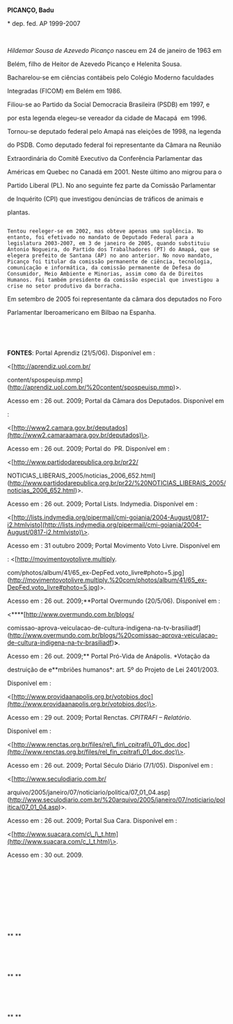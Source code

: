 **PICANÇO, Badu**



\* dep. fed. AP 1999-2007



 



*Hildemar Sousa de Azevedo Picanço* nasceu em 24 de janeiro de 1963 em

Belém, filho de Heitor de Azevedo Picanço e Helenita Sousa.



Bacharelou-se em ciências contábeis pelo Colégio Moderno faculdades

Integradas (FICOM) em Belém em 1986.



Filiou-se ao Partido da Social Democracia Brasileira (PSDB) em 1997, e

por esta legenda elegeu-se vereador da cidade de Macapá  em 1996.



Tornou-se deputado federal pelo Amapá nas eleições de 1998, na legenda

do PSDB. Como deputado federal foi representante da Câmara na Reunião

Extraordinária do Comitê Executivo da Conferência Parlamentar das

Américas em Quebec no Canadá em 2001. Neste último ano migrou para o

Partido Liberal (PL). No ano seguinte fez parte da Comissão Parlamentar

de Inquérito (CPI) que investigou denúncias de tráficos de animais e

plantas.



~~~~ {style="text-align:justify;text-indent:35.45pt;line-height:150%"}

Tentou reeleger-se em 2002, mas obteve apenas uma suplência. No entanto, foi efetivado no mandato de Deputado Federal para a legislatura 2003-2007, em 3 de janeiro de 2005, quando substituiu Antonio Nogueira, do Partido dos Trabalhadores (PT) do Amapá, que se elegera prefeito de Santana (AP) no ano anterior. No novo mandato, Picanço foi titular da comissão permanente de ciência, tecnologia, comunicação e informática, da comissão permanente de Defesa do Consumidor, Meio Ambiente e Minorias, assim como da de Direitos Humanos. Foi também presidente da comissão especial que investigou a crise no setor produtivo da borracha.

~~~~



Em setembro de 2005 foi representante da câmara dos deputados no Foro

Parlamentar Iberoamericano em Bilbao na Espanha.



 



 



**FONTES**: Portal Aprendiz (21/5/06). Disponível em :

\<[http://aprendiz.uol.com.br/

content/spospeuisp.mmp](http://aprendiz.uol.com.br/%20content/spospeuisp.mmp)\>.

Acesso em : 26 out. 2009; Portal da Câmara dos Deputados. Disponível em

:

\<[http://www2.camara.gov.br/deputados](http://www2.camaraamara.gov.br/deputados)\>.

Acesso em : 26 out. 2009; Portal do  PR. Disponível em :

\<[http://www.partidodarepublica.org.br/pr22/

NOTICIAS\_LIBERAIS\_2005/noticias\_2006\_652.html](http://www.partidodarepublica.org.br/pr22/%20NOTICIAS_LIBERAIS_2005/noticias_2006_652.html)\>.

Acesso em : 26 out. 2009; Portal Lists. Indymedia. Disponível em :

\<[http://lists.indymedia.org/pipermail/cmi-goiania/2004-August/0817-i2.htmlvisto](http://lists.indymedia.org/pipermail/cmi-goiania/2004-August/0817-i2.htmlvisto)\>.

Acesso em : 31 outubro 2009; Portal Movimento Voto Livre. Disponível em

: \<[http://movimentovotolivre.multiply.

com/photos/album/41/65\_ex-DepFed.voto\_livre\#photo=5.jpg](http://movimentovotolivre.multiply.%20com/photos/album/41/65_ex-DepFed.voto_livre#photo=5.jpg)\>.

Acesso em : 26 out. 2009;**Portal Overmundo (20/5/06). Disponível em :

\<****[http://www.overmundo.com.br/blogs/

comissao-aprova-veiculacao-de-cultura-indigena-na-tv-brasiliadf](http://www.overmundo.com.br/blogs/%20comissao-aprova-veiculacao-de-cultura-indigena-na-tv-brasiliadf)****\>****.

Acesso em : 26 out. 2009;** Portal Pró-Vida de Anápolis. *Votação da

destruição de e**mbriões humanos*: art. 5º do Projeto de Lei 2401/2003.

Disponível em :

\<[http://www.providaanapolis.org.br/votobios.doc](http://www.providaanapolis.org.br/votobios.doc)\>.

Acesso em : 29 out. 2009; Portal Renctas. *CPITRAFI – Relatório*.

Disponível em :

\<[http://www.renctas.org.br/files/rel\_fin\_cpitrafi\_01\_doc.doc](http://www.renctas.org.br/files/rel_fin_cpitrafi_01_doc.doc)\>.

Acesso em : 26 out. 2009; Portal Século Diário (7/1/05). Disponível em :

\<[http://www.seculodiario.com.br/

arquivo/2005/janeiro/07/noticiario/politica/07\_01\_04.asp](http://www.seculodiario.com.br/%20arquivo/2005/janeiro/07/noticiario/politica/07_01_04.asp)\>.

Acesso em : 26 out. 2009; Portal Sua Cara. Disponível em :

\<[http://www.suacara.com/c\_l\_t.htm](http://www.suacara.com/c_l_t.htm)\>.

Acesso em : 30 out. 2009.



 



 



 



 



 



** **



 



 



** **



 



 



** **



 



 



 



 

